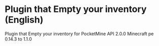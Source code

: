 # Plugin that Empty your inventory (English)
Plugin that Empty your inventory for PocketMine API 2.0.0 Minecraft pe 0.14.3 to 1.1.0
